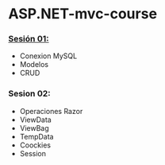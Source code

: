 # ASP.NET-mvc-course
### [Sesión 01:](https://github.com/Keny4747/ASP.NET-mvc-course/tree/main/Sesion%2001)
- Conexion MySQL
- Modelos
- CRUD
### Sesion 02:
- Operaciones Razor
- ViewData
- ViewBag
- TempData
- Coockies
- Session
